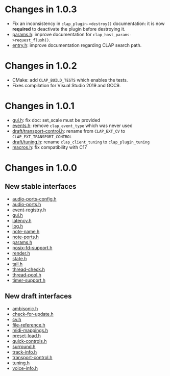 # Changes in 1.0.3

* Fix an inconsistency in `clap_plugin->destroy()` documentation:
  it is now **required** to deactivate the plugin before destroying it.
* [params.h](include/clap/ext/params.h): improve documentation for `clap_host_params->request_flush()`.
* [entry.h](include/clap/entry.h): improve documentation regarding CLAP search path.

# Changes in 1.0.2

* CMake: add `CLAP_BUILD_TESTS` which enables the tests.
* Fixes compilation for Visual Studio 2019 and GCC9.

# Changes in 1.0.1

* [gui.h](include/clap/ext/gui.h): fix doc: set_scale must be provided
* [events.h](include/clap/events.h): remove `clap_event_type` which was never used
* [draft/transport-control.h](include/clap/ext/draft/transport-control.h): rename from `CLAP_EXT_CV` to `CLAP_EXT_TRANSPORT_CONTROL`
* [draft/tuning.h](include/clap/ext/draft/tuning.h): rename `clap_client_tuning` to `clap_plugin_tuning`
* [macros.h](include/clap/private/macros.h): fix compatibility with C17

# Changes in 1.0.0

## New stable interfaces

* [audio-ports-config.h](include/clap/ext/audio-ports-config.h)
* [audio-ports.h](include/clap/ext/audio-ports.h)
* [event-registry.h](include/clap/ext/event-registry.h)
* [gui.h](include/clap/ext/gui.h)
* [latency.h](include/clap/ext/latency.h)
* [log.h](include/clap/ext/log.h)
* [note-name.h](include/clap/ext/note-name.h)
* [note-ports.h](include/clap/ext/note-ports.h)
* [params.h](include/clap/ext/params.h)
* [posix-fd-support.h](include/clap/ext/posix-fd-support.h)
* [render.h](include/clap/ext/render.h)
* [state.h](include/clap/ext/state.h)
* [tail.h](include/clap/ext/tail.h)
* [thread-check.h](include/clap/ext/thread-check.h)
* [thread-pool.h](include/clap/ext/thread-pool.h)
* [timer-support.h](include/clap/ext/time-support.h)

## New draft interfaces

* [ambisonic.h](include/clap/ext/draft/ambisonic.h)
* [check-for-update.h](include/clap/ext/draft/check-for-update.h)
* [cv.h](include/clap/ext/draft/cv.h)
* [file-reference.h](include/clap/ext/draft/file-reference.h)
* [midi-mappings.h](include/clap/ext/draft/midi-mappings.h)
* [preset-load.h](include/clap/ext/draft/preset-load.h)
* [quick-controls.h](include/clap/ext/draft/quick-controls.h)
* [surround.h](include/clap/ext/draft/surround.h)
* [track-info.h](include/clap/ext/draft/track-info.h)
* [transport-control.h](include/clap/ext/draft/transport-control.h)
* [tuning.h](include/clap/ext/draft/tuning.h)
* [voice-info.h](include/clap/ext/draft/voice-info.h)

